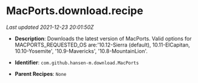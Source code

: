 # MacPorts.download.recipe

_Last updated 2021-12-23 20:01:50Z_

- **Description**: Downloads the latest version of MacPorts. Valid options for MACPORTS_REQUESTED_OS are:'10.12-Sierra (default), 10.11-ElCapitan, 10.10-Yosemite', '10.9-Mavericks', '10.8-MountainLion'.

- **Identifier**: `com.github.hansen-m.download.MacPorts`

- **Parent Recipes**: `None`
